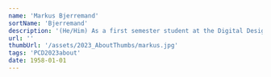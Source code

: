 ```yaml
---
name: 'Markus Bjerremand'
sortName: 'Bjerremand'
description: '(He/Him) As a first semester student at the Digital Design master’s degree programme at Aarhus University, my main area of interest lies within exploring how speculative design practices, such as fictional worldbuilding, might be used as a means of critically inquiring into contemporary data practices, and as a tool for exploring future technology/data imaginaries.'
url: ''
thumbUrl: '/assets/2023_AboutThumbs/markus.jpg'
tags: 'PCD2023about'
date: 1958-01-01
---
```

